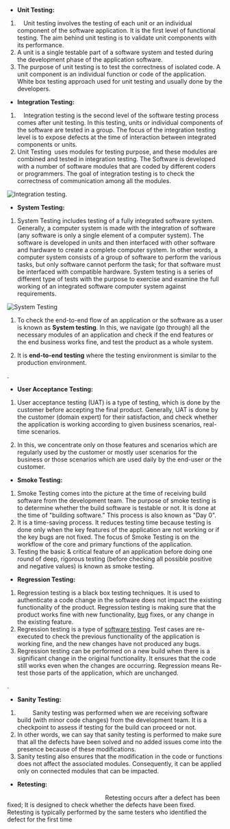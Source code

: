 ﻿- **Unit Testing:**
1) `  `Unit testing involves the testing of each unit or an individual component of the software application. It is the first level of functional testing. The aim behind unit testing is to validate unit components with its performance.
1) A unit is a single testable part of a software system and tested during the development phase of the application software.
1) The purpose of unit testing is to test the correctness of isolated code. A unit component is an individual function or code of the application. White box testing approach used for unit testing and usually done by the developers.
- **Integration Testing:**
1) `  `Integration testing is the second level of the software testing process comes after unit testing. In this testing, units or individual components of the software are tested in a group. The focus of the integration testing level is to expose defects at the time of interaction between integrated components or units.
1) Unit Testing  uses modules for testing purpose, and these modules are combined and tested in integration testing. The Software is developed with a number of software modules that are coded by different coders or programmers. The goal of integration testing is to check the correctness of communication among all the modules.

![Integration testing](Aspose.Words.0cdd45a9-530e-4154-b163-ed827937f513.001.png).

- **System Testing:**

1) System Testing includes testing of a fully integrated software system. Generally, a computer system is made with the integration of software (any software is only a single element of a computer system). The software is developed in units and then interfaced with other software and hardware to create a complete computer system. In other words, a computer system consists of a group of software to perform the various tasks, but only software cannot perform the task; for that software must be interfaced with compatible hardware. System testing is a series of different type of tests with the purpose to exercise and examine the full working of an integrated software computer system against requirements.

![System Testing](Aspose.Words.0cdd45a9-530e-4154-b163-ed827937f513.002.png)

1) To check the end-to-end flow of an application or the software as a user is known as **System testing**. In this, we navigate (go through) all the necessary modules of an application and check if the end features or the end business works fine, and test the product as a whole system.

1) It is **end-to-end testing** where the testing environment is similar to the production environment.

.

- **User Acceptance Testing:**
1) User acceptance testing (UAT) is a type of testing, which is done by the customer before accepting the final product. Generally, UAT is done by the customer (domain expert) for their satisfaction, and check whether the application is working according to given business scenarios, real-time scenarios.

1) In this, we concentrate only on those features and scenarios which are regularly used by the customer or mostly user scenarios for the business or those scenarios which are used daily by the end-user or the customer.

- **Smoke Testing:**
1) Smoke Testing comes into the picture at the time of receiving build software from the development team. The purpose of smoke testing is to determine whether the build software is testable or not. It is done at the time of "building software." This process is also known as "Day 0".
1) It is a time-saving process. It reduces testing time because testing is done only when the key features of the application are not working or if the key bugs are not fixed. The focus of Smoke Testing is on the workflow of the core and primary functions of the application.
1) Testing the basic & critical feature of an application before doing one round of deep, rigorous testing (before checking all possible positive and negative values) is known as smoke testing.




- **Regression Testing:**
1) Regression testing is a black box testing techniques. It is used to authenticate a code change in the software does not impact the existing functionality of the product. Regression testing is making sure that the product works fine with new functionality, [bug](https://www.javatpoint.com/bug-in-software-testing) fixes, or any change in the existing feature.
1) Regression testing is a type of [software testing](https://www.javatpoint.com/software-testing-tutorial). Test cases are re-executed to check the previous functionality of the application is working fine, and the new changes have not produced any bugs.
1) Regression testing can be performed on a new build when there is a significant change in the original functionality. It ensures that the code still works even when the changes are occurring. Regression means Re-test those parts of the application, which are unchanged.

.

- **Sanity Testing:**
1) `     `Sanity testing was performed when we are receiving software build (with minor code changes) from the development team. It is a checkpoint to assess if testing for the build can proceed or not.
1) In other words, we can say that sanity testing is performed to make sure that all the defects have been solved and no added issues come into the presence because of these modifications.
1) Sanity testing also ensures that the modification in the code or functions does not affect the associated modules. Consequently, it can be applied only on connected modules that can be impacted.
- **Retesting:**

`                                `Retesting occurs after a defect has been fixed; It is designed to check whether the defects have been fixed. Retesting is typically performed by the same testers who identified the defect for the first time

